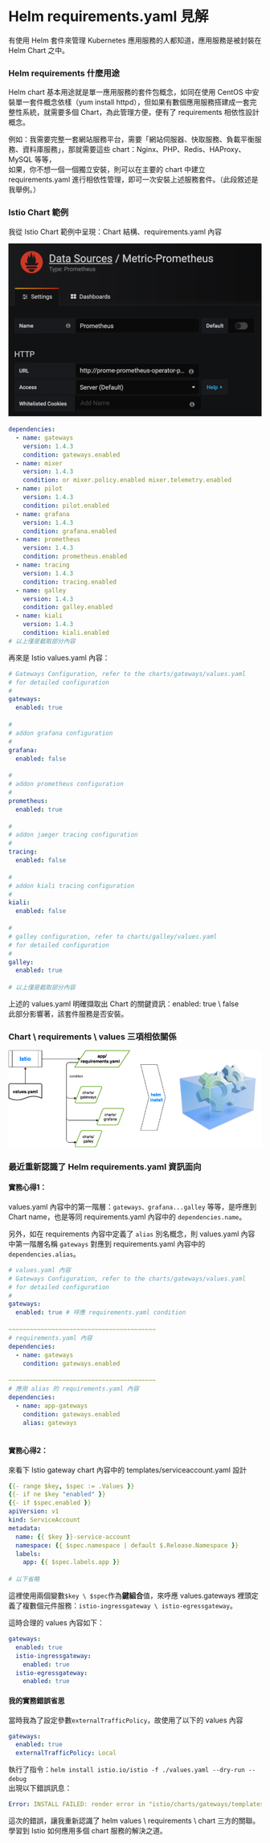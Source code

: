 # Helm requirements.yaml 見解

有使用 Helm 套件來管理 Kubernetes 應用服務的人都知道，應用服務是被封裝在 Helm Chart 之中。

### Helm requirements 什麼用途

Helm chart 基本用途就是單一應用服務的套件包概念，如同在使用 CentOS 中安裝單一套件概念依樣（yum install httpd），但如果有數個應用服務搭建成一套完整性系統，就需要多個 Chart，為此管理方便，便有了 requirements 相依性設計概念。

例如：我需要完整一套網站服務平台，需要「網站伺服器、快取服務、負載平衡服務、資料庫服務」，那就需要這些 chart：Nginx、PHP、Redis、HAProxy、MySQL 等等，  
如果，你不想一個一個獨立安裝，則可以在主要的 chart 中建立 requirements.yaml 進行相依性管理，即可一次安裝上述服務套件。（此段敘述是我舉例。）

### Istio Chart 範例

我從 Istio Chart 範例中呈現：Chart 結構、requirements.yaml 內容

![](../.gitbook/assets/image%20%289%29.png)

```yaml
dependencies:
  - name: gateways
    version: 1.4.3
    condition: gateways.enabled
  - name: mixer
    version: 1.4.3
    condition: or mixer.policy.enabled mixer.telemetry.enabled
  - name: pilot
    version: 1.4.3
    condition: pilot.enabled
  - name: grafana
    version: 1.4.3
    condition: grafana.enabled
  - name: prometheus
    version: 1.4.3
    condition: prometheus.enabled
  - name: tracing
    version: 1.4.3
    condition: tracing.enabled
  - name: galley
    version: 1.4.3
    condition: galley.enabled
  - name: kiali
    version: 1.4.3
    condition: kiali.enabled
# 以上僅是截取部分內容
```

再來是 Istio values.yaml 內容：

```yaml
# Gateways Configuration, refer to the charts/gateways/values.yaml
# for detailed configuration
#
gateways:
  enabled: true

#
# addon grafana configuration
#
grafana:
  enabled: false

#
# addon prometheus configuration
#
prometheus:
  enabled: true

#
# addon jaeger tracing configuration
#
tracing:
  enabled: false

#
# addon kiali tracing configuration
#
kiali:
  enabled: false

#
# galley configuration, refer to charts/galley/values.yaml
# for detailed configuration
#
galley:
  enabled: true

# 以上僅是截取部分內容
```

上述的 values.yaml 明確擷取出 Chart 的關鍵資訊：enabled: true \ false  
此部分影響著，該套件服務是否安裝。

### Chart \ requirements \ values 三項相依關係

![](../.gitbook/assets/helm-structure-page-2.png)

### 最近重新認識了 Helm requirements.yaml 資訊面向

#### 實務心得1：

values.yaml 內容中的第一階層：`gateways、grafana...galley` 等等，是呼應到Chart name，也是等同 requirements.yaml 內容中的 `dependencies.name`。

另外，如在 requirements 內容中定義了 `alias` 別名概念，則 values.yaml 內容中第一階層名稱 `gateways` 對應到 requirements.yaml 內容中的 `dependencies.alias`。

```yaml
# values.yaml 內容
# Gateways Configuration, refer to the charts/gateways/values.yaml
# for detailed configuration
#
gateways:
  enabled: true # 呼應 requirements.yaml condition

~~~~~~~~~~~~~~~~~~~~~~~~~~~~~~~~~~~~~~~~~
# requirements.yaml 內容
dependencies:
  - name: gateways
    condition: gateways.enabled

~~~~~~~~~~~~~~~~~~~~~~~~~~~~~~~~~~~~~~~~~
# 應用 alias 的 requirements.yaml 內容
dependencies:
  - name: app-gateways
    condition: gateways.enabled
    alias: gateways
    
```

#### 實務心得2：

來看下 Istio gateway chart 內容中的 templates/serviceaccount.yaml 設計

```yaml
{{- range $key, $spec := .Values }}
{{- if ne $key "enabled" }}
{{- if $spec.enabled }}
apiVersion: v1
kind: ServiceAccount
metadata:
  name: {{ $key }}-service-account
  namespace: {{ $spec.namespace | default $.Release.Namespace }}
  labels:
    app: {{ $spec.labels.app }}

# 以下省略
```

這裡使用兩個變數`$key \ $spec`作為**鍵組合**值，來呼應 values.gateways 裡頭定義了複數個元件服務：`istio-ingressgateway \ istio-egressgateway`。

這時合理的 values 內容如下：

```yaml
gateways:
  enabled: true
  istio-ingressgateway:
    enabled: true
  istio-egressgateway:
    enabled: true

```

#### 我的實務錯誤省思

當時我為了設定參數`externalTrafficPolicy`，故使用了以下的 values 內容

```yaml
gateways:
  enabled: true
  externalTrafficPolicy: Local

```

執行了指令：`helm install istio.io/istio -f ./values.yaml --dry-run --debug`  
出現以下錯誤訊息：

```yaml
Error: INSTALL FAILED: render error in "istio/charts/gateways/templates/serviceaccount.yaml": template: istio/charts/gateways/templates/serviceaccount.yaml:3:12: executing "istio/charts/gateways/templates/serviceaccount.yaml" at <$spec.enabled>: can't evaluate field enabled in type interface {}
```

這次的錯誤，讓我重新認識了 helm values \ requirements \ chart 三方的關聯。  
學習到 Istio 如何應用多個 chart 服務的解決之道。  


